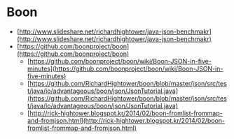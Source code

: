 Boon
====
* [http://www.slideshare.net/richardhightower/java-json-benchmakr](http://www.slideshare.net/richardhightower/java-json-benchmakr)
* [https://github.com/boonproject/boon](https://github.com/boonproject/boon)
  * [https://github.com/boonproject/boon/wiki/Boon-JSON-in-five-minutes](https://github.com/boonproject/boon/wiki/Boon-JSON-in-five-minutes)
  * [https://github.com/RichardHightower/boon/blob/master/json/src/test/java/io/advantageous/boon/json/JsonTutorial.java](https://github.com/RichardHightower/boon/blob/master/json/src/test/java/io/advantageous/boon/json/JsonTutorial.java)
  * [http://rick-hightower.blogspot.kr/2014/02/boon-fromlist-frommap-and-fromjson.html](http://rick-hightower.blogspot.kr/2014/02/boon-fromlist-frommap-and-fromjson.html)

